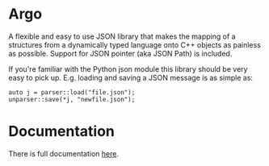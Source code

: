 # Argo
A flexible and easy to use JSON library that makes the mapping of 
a structures from a dynamically typed language onto C++ objects 
as painless as possible. Support for JSON pointer (aka JSON Path)
is included.

If you're familiar with the Python json module this library should 
be very easy to pick up. E.g. loading and saving a JSON message is as 
simple as:

```
auto j = parser::load("file.json");
unparser::save(*j, "newfile.json");
```

# Documentation
There is full documentation [here](https://andrewhaisley.github.io/argo/).
